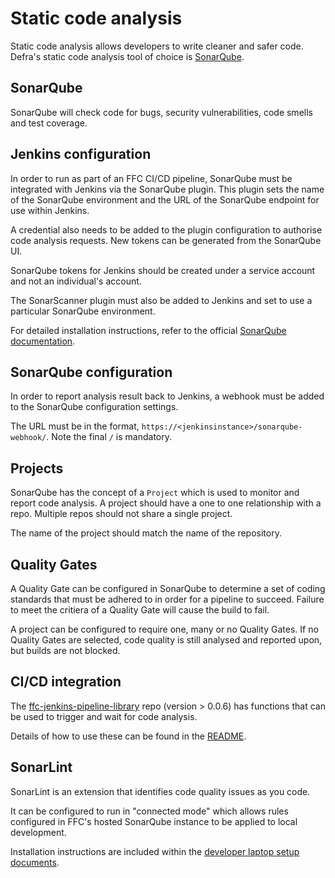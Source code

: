 # Static code analysis
Static code analysis allows developers to write cleaner and safer code.  Defra's static code analysis tool of choice is [SonarQube](https://www.sonarqube.org/).

## SonarQube
SonarQube will check code for bugs, security vulnerabilities, code smells and test coverage.

## Jenkins configuration
In order to run as part of an FFC CI/CD pipeline, SonarQube must be integrated with Jenkins via the SonarQube plugin.
This plugin sets the name of the SonarQube environment and the URL of the SonarQube endpoint for use within Jenkins.

A credential also needs to be added to the plugin configuration to authorise code analysis requests.  New tokens can be generated from the SonarQube UI.

SonarQube tokens for Jenkins should be created under a service account and not an individual's account.

The SonarScanner plugin must also be added to Jenkins and set to use a particular SonarQube environment.

For detailed installation instructions, refer to the official [SonarQube documentation](https://docs.sonarqube.org/latest/analysis/scan/sonarscanner-for-jenkins/).

## SonarQube configuration
In order to report analysis result back to Jenkins, a webhook must be added to the SonarQube configuration settings.

The URL must be in the format, `https://<jenkinsinstance>/sonarqube-webhook/`.  Note the final `/` is mandatory.

## Projects
SonarQube has the concept of a `Project` which is used to monitor and report code analysis.  A project should have a one to one relationship with a repo.  Multiple repos should not share a single project.

The name of the project should match the name of the repository.

## Quality Gates
A Quality Gate can be configured in SonarQube to determine a set of coding standards that must be adhered to in order for a pipeline to succeed.  Failure to meet the critiera of a Quality Gate will cause the build to fail.

A project can be configured to require one, many or no Quality Gates.  If no Quality Gates are selected, code quality is still analysed and reported upon, but builds are not blocked.

## CI/CD integration
The [ffc-jenkins-pipeline-library](https://github.com/DEFRA/ffc-jenkins-pipeline-library) repo (version > 0.0.6) has functions that can be used to trigger and wait for code analysis.

Details of how to use these can be found in the [README](https://github.com/DEFRA/ffc-jenkins-pipeline-library).

## SonarLint
SonarLint is an extension that identifies code quality issues as you code.

It can be configured to run in "connected mode" which allows rules configured in FFC's hosted SonarQube instance to be applied to local development.

Installation instructions are included within the [developer laptop setup documents](developer-laptop-setup/install-sonarlint.md).
